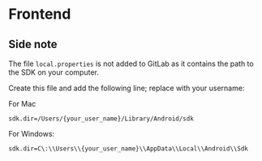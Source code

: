 # Frontend



## Side note

The file `local.properties` is not added to GitLab as it contains the path to the SDK on your computer.

Create this file and add the following line; replace with your username:

For Mac
```
sdk.dir=/Users/{your_user_name}/Library/Android/sdk
```

For Windows:
```
sdk.dir=C\:\\Users\\{your_user_name}\\AppData\\Local\\Android\\Sdk
```